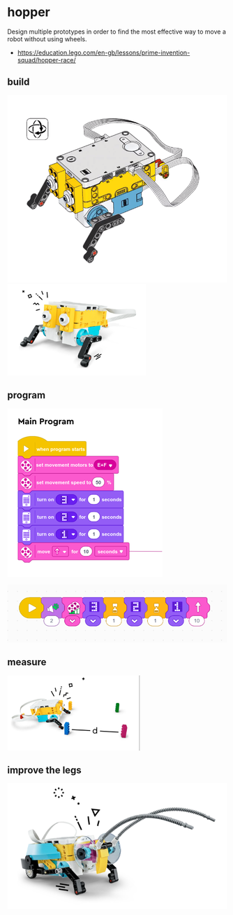 # hopper

Design multiple prototypes in order to find the most effective way to move a robot without using wheels.



* https://education.lego.com/en-gb/lessons/prime-invention-squad/hopper-race/

## build
![](./hop0.png)
![](./hop1.png)

## program
![](./hopCode1.png)

![](./hopCode2.png)

## measure

![](./hop_mes.png)


## improve the legs

![](./hop2.png)